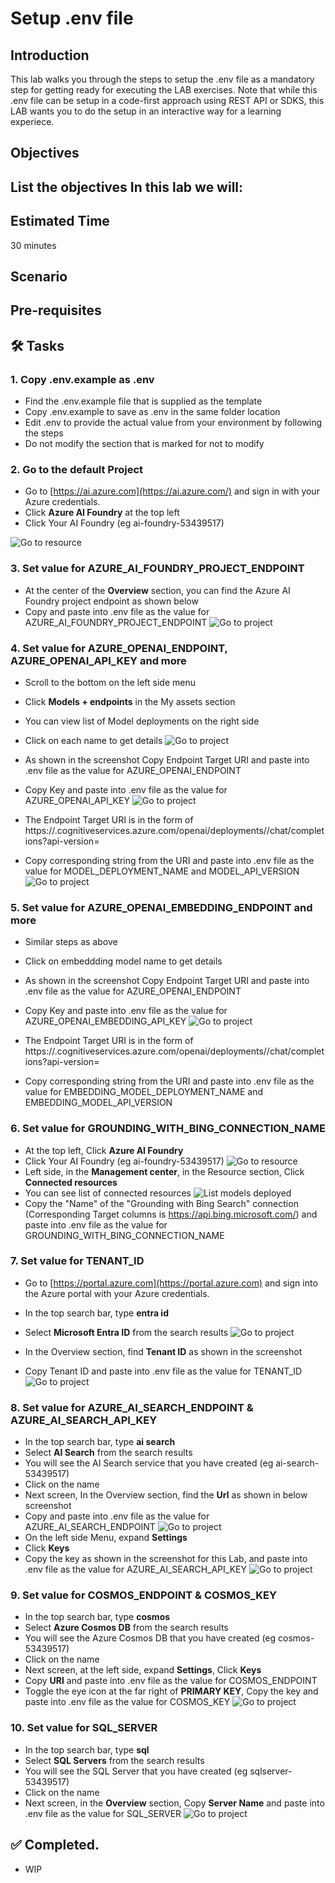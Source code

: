 # Setup .env file

## Introduction 

This lab walks you through the steps to setup the .env file as a mandatory step for getting ready for executing the LAB exercises. Note that while this .env file can be setup in a code-first approach using REST API or SDKS, this LAB wants you to do the setup in an interactive way for a learning experiece. 

## Objectives 
 List the objectives
In this lab we will:
-	


## Estimated Time 

30 minutes 

## Scenario


## Pre-requisites

## 🛠️ Tasks

### 1. Copy .env.example as .env
- Find the .env.example file that is supplied as the template
- Copy .env.example to save as .env in the same folder location
- Edit .env to provide the actual value from your environment by following the steps
- Do not modify the section that is marked for not to modify


### 2. Go to the default Project

- Go to [https://ai.azure.com](https://ai.azure.com/) and sign in with your Azure credentials.
- Click **Azure AI Foundry** at the top left
- Click Your AI Foundry (eg ai-foundry-53439517)

![Go to resource](images/aifoundryfromaifoundryportal.png)


### 3. Set value for AZURE_AI_FOUNDRY_PROJECT_ENDPOINT

- At  the center of the **Overview** section, you can find the Azure AI Foundry project endpoint as shown below
- Copy and paste into .env file as the value for AZURE_AI_FOUNDRY_PROJECT_ENDPOINT
![Go to project](images/AZURE_AI_FOUNDRY_PROJECT_ENDPOINT.png)


### 4. Set value for AZURE_OPENAI_ENDPOINT, AZURE_OPENAI_API_KEY and more

- Scroll to the bottom on the left side menu
- Click **Models + endpoints** in the My assets section 
- You can view list of Model deployments on the right side
- Click on each name to get details
![Go to project](images/modelapikey1.png)

- As shown in the screenshot Copy Endpoint Target URI and paste into .env file as the value for AZURE_OPENAI_ENDPOINT
- Copy Key and paste into .env file as the value for AZURE_OPENAI_API_KEY
![Go to project](images/modelapikey2.png)

- The Endpoint Target URI is in the form of https://<AI-FOUNDRY-NAME>.cognitiveservices.azure.com/openai/deployments/<MODEL-DEPLOYMENT-NAME>/chat/completions?api-version=<MODEL-API-VERSION>
- Copy corresponding string from the URI and paste into .env file as the value for MODEL_DEPLOYMENT_NAME and MODEL_API_VERSION
![Go to project](images/modelapikey3.png)

### 5. Set value for AZURE_OPENAI_EMBEDDING_ENDPOINT and more

- Similar steps as above 
- Click on embeddding model name to get details
- As shown in the screenshot Copy Endpoint Target URI and paste into .env file as the value for AZURE_OPENAI_ENDPOINT
- Copy Key and paste into .env file as the value for AZURE_OPENAI_EMBEDDING_API_KEY
![Go to project](images/modelapikey2e.png)

- The Endpoint Target URI is in the form of https://<AI-FOUNDRY-NAME>.cognitiveservices.azure.com/openai/deployments/<MODEL-DEPLOYMENT-NAME>/chat/completions?api-version=<MODEL-API-VERSION>
- Copy corresponding string from the URI and paste into .env file as the value for EMBEDDING_MODEL_DEPLOYMENT_NAME and EMBEDDING_MODEL_API_VERSION


### 6. Set value for GROUNDING_WITH_BING_CONNECTION_NAME

- At the top left, Click **Azure AI Foundry**
- Click Your AI Foundry (eg ai-foundry-53439517)
![Go to resource](images/aifoundryfromaifoundryportal.png)
- Left side, in the **Management center**, in the Resource section, Click **Connected resources**
- You can see list of connected resources
![List models deployed](images/gwbingconnectedinlist.png)
- Copy the "Name" of the "Grounding with Bing Search" connection (Corresponding Target columns is https://api.bing.microsoft.com/) and paste into .env file as the value for GROUNDING_WITH_BING_CONNECTION_NAME

### 7. Set value for TENANT_ID

- Go to [https://portal.azure.com](https://portal.azure.com) and sign into the Azure portal with your Azure credentials.
- In the top search bar, type **entra id**
- Select **Microsoft Entra ID** from the search results
![Go to project](images/tenantid1.png)

- In the Overview section, find **Tenant ID** as shown in the screenshot
- Copy Tenant ID and paste into .env file as the value for TENANT_ID
![Go to project](images/tenantid2.png)


### 8. Set value for AZURE_AI_SEARCH_ENDPOINT & AZURE_AI_SEARCH_API_KEY

- In the top search bar, type **ai search**
- Select **AI Search** from the search results
- You will see the AI Search service that you have created (eg ai-search-53439517)
- Click on the name
- Next screen, In the Overview section, find the **Url** as shown in below screenshot
- Copy and paste into .env file as the value for AZURE_AI_SEARCH_ENDPOINT
![Go to project](images/aisearchurl.png)
- On the left side Menu, expand **Settings**
- Click **Keys**
- Copy the key as shown in the screenshot for this Lab, and paste into .env file as the value for AZURE_AI_SEARCH_API_KEY
![Go to project](images/aisearchapikey.png)


### 9. Set value for COSMOS_ENDPOINT & COSMOS_KEY

- In the top search bar, type **cosmos**
- Select **Azure Cosmos DB** from the search results
- You will see the Azure Cosmos DB that you have created (eg cosmos-53439517)
- Click on the name
- Next screen, at the left side, expand **Settings**, Click **Keys**
- Copy **URI** and paste into .env file as the value for COSMOS_ENDPOINT
- Toggle the eye icon at the far right of **PRIMARY KEY**, Copy the key and paste into .env file as the value for COSMOS_KEY
![Go to project](images/cosmos_ep_key.png)


### 10. Set value for SQL_SERVER

- In the top search bar, type **sql**
- Select **SQL Servers** from the search results
- You will see the SQL Server that you have created (eg sqlserver-53439517)
- Click on the name
- Next screen, in the **Overview** section, Copy **Server Name** and paste into .env file as the value for SQL_SERVER
![Go to project](images/sqlserver.png)





## ✅ Completed. 

- WIP

